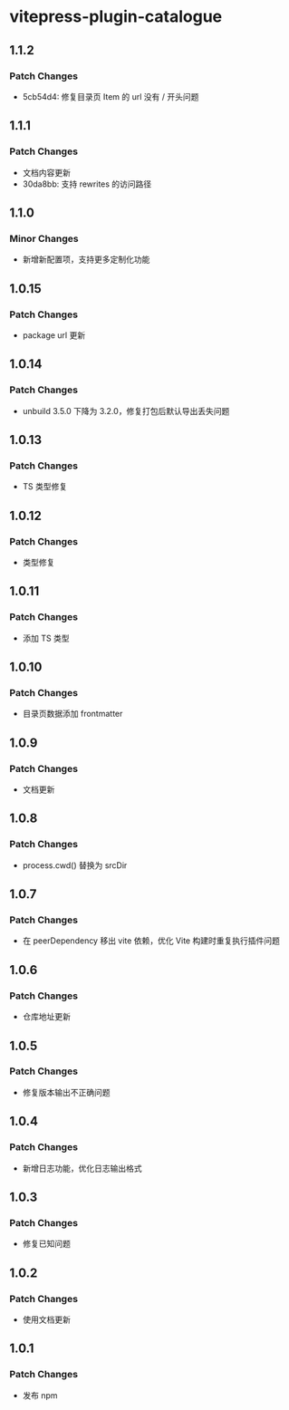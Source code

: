 # vitepress-plugin-catalogue

## 1.1.2

### Patch Changes

- 5cb54d4: 修复目录页 Item 的 url 没有 / 开头问题

## 1.1.1

### Patch Changes

- 文档内容更新
- 30da8bb: 支持 rewrites 的访问路径

## 1.1.0

### Minor Changes

- 新增新配置项，支持更多定制化功能

## 1.0.15

### Patch Changes

- package url 更新

## 1.0.14

### Patch Changes

- unbuild 3.5.0 下降为 3.2.0，修复打包后默认导出丢失问题

## 1.0.13

### Patch Changes

- TS 类型修复

## 1.0.12

### Patch Changes

- 类型修复

## 1.0.11

### Patch Changes

- 添加 TS 类型

## 1.0.10

### Patch Changes

- 目录页数据添加 frontmatter

## 1.0.9

### Patch Changes

- 文档更新

## 1.0.8

### Patch Changes

- process.cwd() 替换为 srcDir

## 1.0.7

### Patch Changes

- 在 peerDependency 移出 vite 依赖，优化 Vite 构建时重复执行插件问题

## 1.0.6

### Patch Changes

- 仓库地址更新

## 1.0.5

### Patch Changes

- 修复版本输出不正确问题

## 1.0.4

### Patch Changes

- 新增日志功能，优化日志输出格式

## 1.0.3

### Patch Changes

- 修复已知问题

## 1.0.2

### Patch Changes

- 使用文档更新

## 1.0.1

### Patch Changes

- 发布 npm
